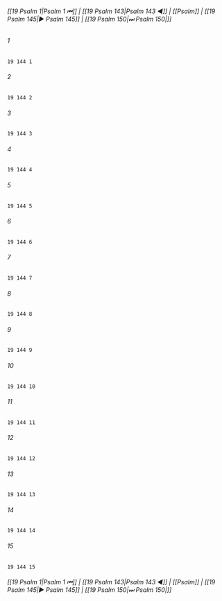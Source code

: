 
###### [[19 Psalm 1|Psalm 1 ⏮]] | [[19 Psalm 143|Psalm 143 ◀]] | [[Psalm]] | [[19 Psalm 145|▶ Psalm 145]] | [[19 Psalm 150|⏭ Psalm 150|]]

###### 1
``` verse
19 144 1 
```
###### 2
``` verse
19 144 2 
```
###### 3
``` verse
19 144 3 
```
###### 4
``` verse
19 144 4 
```
###### 5
``` verse
19 144 5 
```
###### 6
``` verse
19 144 6 
```
###### 7
``` verse
19 144 7 
```
###### 8
``` verse
19 144 8 
```
###### 9
``` verse
19 144 9 
```
###### 10
``` verse
19 144 10 
```
###### 11
``` verse
19 144 11 
```
###### 12
``` verse
19 144 12 
```
###### 13
``` verse
19 144 13 
```
###### 14
``` verse
19 144 14 
```
###### 15
``` verse
19 144 15 
```

###### [[19 Psalm 1|Psalm 1 ⏮]] | [[19 Psalm 143|Psalm 143 ◀]] | [[Psalm]] | [[19 Psalm 145|▶ Psalm 145]] | [[19 Psalm 150|⏭ Psalm 150|]]

